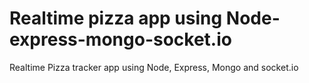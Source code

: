 # Realtime pizza app using Node-express-mongo-socket.io

Realtime Pizza tracker app using Node, Express, Mongo and socket.io


